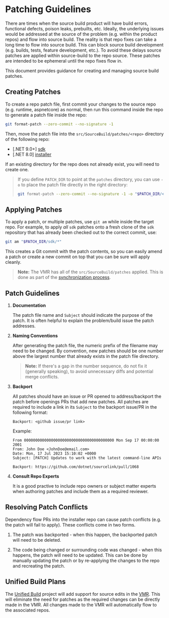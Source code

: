 # Patching Guidelines

There are times when the source build product will have build errors, functional
defects, poison leaks, prebuilts, etc. Ideally, the underlying issues would be
addressed at the source of the problem (e.g. within the product repos) and flow
into source build. The reality is that repo fixes can take a long time to flow
 into source build. This can block source build development (e.g. builds, tests,
feature development, etc.). To avoid these delays source patches are applied
within source-build to the repo source. These patches are intended to be
ephemeral until the repo fixes flow in.

This document provides guidance for creating and managing source build patches.

## Creating Patches

To create a repo patch file, first commit your changes to the source repo (e.g.
runtime, aspnetcore) as normal, then run this command inside the repo to
generate a patch file inside the repo:

```sh
git format-patch --zero-commit --no-signature -1
```

Then, move the patch file into the `src/SourceBuild/patches/<repo>` directory of
the following repo:

* [.NET 9.0+]
  [sdk](https://github.com/dotnet/sdk/tree/main/src/SourceBuild/patches)
* [.NET 8.0]
  [installer](https://github.com/dotnet/installer/tree/main/src/SourceBuild/patches)

If an existing directory for the repo does not already exist, you will need to
create one.

> If you define `PATCH_DIR` to point at the `patches` directory, you can use
> `-o` to place the patch file directly in the right directory:
>
> ```sh
> git format-patch --zero-commit --no-signature -1 -o "$PATCH_DIR/<repo>"
> ```

## Applying Patches

To apply a patch, or multiple patches, use `git am` while inside the target
repo. For example, to apply *all* `sdk` patches onto a fresh clone of the `sdk`
repository that has already been checked out to the correct commit, use:

```sh
git am "$PATCH_DIR/sdk/*"
```

This creates a Git commit with the patch contents, so you can easily amend a
patch or create a new commit on top that you can be sure will apply cleanly.

> **Note:** The VMR has all of the `src/SourceBuild/patches` applied. This is
done as part of the [synchronization
process](https://github.com/dotnet/dotnet/blob/main/docs/VMR-Design-And-Operation.md#source-build-patches).

## Patch Guidelines

1. **Documentation**

    The patch file name and `Subject` should indicate the purpose of the patch.
    It is often helpful to explain the problem/build issue the patch addresses.

1. **Naming Conventions**

    After generating the patch file, the numeric prefix of the filename may need
    to be changed. By convention, new patches should be one number above the
    largest number that already exists in the patch file directory.

    > **Note:** If there's a gap in the number sequence, do not fix it
    (generally speaking), to avoid unnecessary diffs and potential merge
    conflicts.

1. **Backport**

    All patches should have an issue or PR opened to address/backport the patch
    before openings PRs that add new patches.  All patches are required to
    include a link in its `Subject` to the backport issue/PR in the following
    format:

    `Backport: <github issue/pr link>`

    Example:

    ``` text
    From 0000000000000000000000000000000000000000 Mon Sep 17 00:00:00 2001
    From: John Doe <JohnDoe@email.com>
    Date: Mon, 17 Jul 2023 15:10:02 +0000
    Subject: [PATCH] Updates to work with the latest command-line APIs

    Backport: https://github.com/dotnet/sourcelink/pull/1068
    ```

1. **Consult Repo Experts**

    It is a good practive to include repo owners or subject matter experts when
    authoring patches and include them as a required reviewer.

## Resolving Patch Conflicts

Dependency flow PRs into the installer repo can cause patch conflicts (e.g. the
patch will fail to apply). These conflicts come in two forms.

1. The patch was backported - when this happen, the backported patch will need
to be deleted.

1. The code being changed or surrounding code was changed - when this happens,
the patch will need to be updated. This can be done by manually updating the
patch or by re-applying the changes to the repo and recreating the patch.

## Unified Build Plans

The [Unified
Build](https://github.com/dotnet/dotnet/blob/main/docs/README.md)
project will add support for source edits in the
[VMR](https://github.com/dotnet/dotnet). This will eliminate the need for
patches as the required changes can be directly made in the VMR. All changes
made to the VMR will automatically flow to the associated repos.
